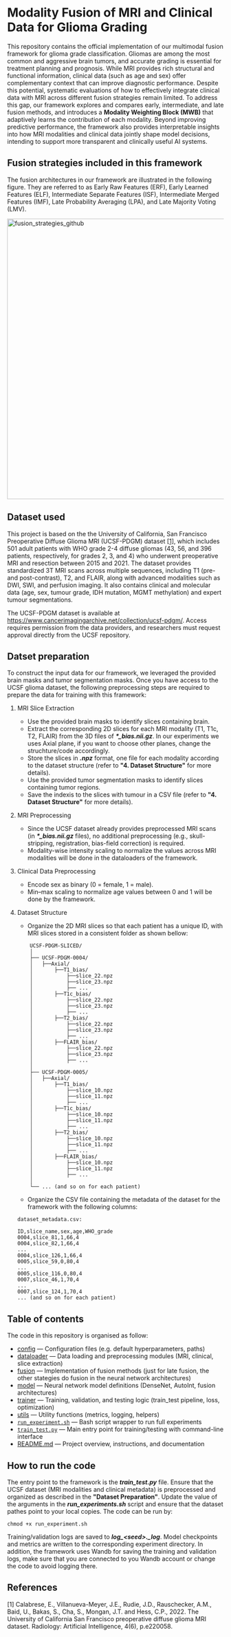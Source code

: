 # Modality Fusion of MRI and Clinical Data for Glioma Grading
This repository contains the official implementation of our multimodal fusion framework for glioma grade classification. Gliomas are among the most common and aggressive brain tumors, and accurate grading is essential for treatment planning and prognosis. While MRI provides rich structural and functional information, clinical data (such as age and sex) offer complementary context that can improve diagnostic performance. Despite this potential, systematic evaluations of how to effectively integrate clinical data with MRI across different fusion strategies remain limited. To address this gap, our framework explores and compares early, intermediate, and late fusion methods, and introduces a **Modality Weighting Block (MWB)** that adaptively learns the contribution of each modality. Beyond improving predictive performance, the framework also provides interpretable insights into how MRI modalities and clinical data jointly shape model decisions, intending to support more transparent and clinically useful AI systems.
## Fusion strategies included in this framework
The fusion architectures in our framework are illustrated in the following figure. They are referred to as Early Raw Features (ERF), Early Learned Features (ELF), Intermediate Separate Features (ISF), Intermediate Merged Features (IMF), Late Probability Averaging (LPA), and Late Majority Voting (LMV). 


<img width="1100" height="652" alt="fusion_strategies_github" src="https://github.com/user-attachments/assets/2cb00303-520b-4383-94dd-8f35da3be278" />


## Dataset used
This project is based on the the University of California, San Francisco Preoperative Diffuse Glioma MRI (UCSF-PDGM) dataset [[1]](#1), which includes 501 adult patients with WHO grade 2-4 diffuse gliomas (43, 56, and 396 patients, respectively, for grades 2, 3, and 4) who underwent preoperative MRI and resection between 2015 and 2021. The dataset provides standardized 3T MRI scans across multiple sequences, including T1 (pre- and post-contrast), T2, and FLAIR, along with advanced modalities such as DWI, SWI, and perfusion imaging. It also contains clinical and molecular data (age, sex, tumour grade, IDH mutation, MGMT methylation) and expert tumour segmentations.

The UCSF-PDGM dataset is available at https://www.cancerimagingarchive.net/collection/ucsf-pdgm/. Access requires permission from the data providers, and researchers must request approval directly from the UCSF repository.

## Datset preparation
To construct the input data for our framework, we leveraged the provided brain masks and tumor segmentation masks. Once you have access to the UCSF glioma dataset, the following preprocessing steps are required to prepare the data for training with this framework:

1. MRI Slice Extraction
    * Use the provided brain masks to identify slices containing brain. 
    * Extract the corresponding 2D slices for each MRI modality (T1, T1c, T2, FLAIR) from the 3D files of ***\*_bias.nii.gz***. In our experiments we uses Axial plane, if you want to choose other planes, change the struchture/code accordingly.
    * Store the slices in ***.npz*** format, one file for each modality according to the dataset structure (refer to **"4. Dataset Structure"** for more details).
    * Use the provided tumor segmentation masks to identify slices containing tumor regions.
    * Save the indexis to the slices with tumour in a CSV file (refer to **"4. Dataset Structure"** for more details).

2. MRI Preprocessing
    * Since the UCSF dataset already provides preprocessed MRI scans (in ***\*_bias.nii.gz*** files), no additional preprocessing (e.g., skull-stripping, registration, bias-field correction) is required.
    * Modality-wise intensity scaling to normalize the values across MRI modalities will be done in the dataloaders of the framework.

3. Clinical Data Preprocessing
    * Encode sex as binary (0 = female, 1 = male).
    * Min–max scaling to normalize age values between 0 and 1 will be done by the framework.

4. Dataset Structure
    * Organize the 2D MRI slices so that each patient has a unique ID, with MRI slices stored in a consistent folder as shown bellow:

    ```
        UCSF-PDGM-SLICED/
        │
        ├── UCSF-PDGM-0004/
        │   ├──Axial/
        │       ├──T1_bias/
        │           ├──slice_22.npz
        │           ├──slice_23.npz
        │           ├── ...
        │       ├──T1c_bias/
        │           ├──slice_22.npz
        │           ├──slice_23.npz
        │           ├── ...
        │       ├──T2_bias/
        │           ├──slice_22.npz
        │           ├──slice_23.npz
        │           ├── ...
        │       ├──FLAIR_bias/
        │           ├──slice_22.npz
        │           ├──slice_23.npz
        │           ├── ...
        │
        ├── UCSF-PDGM-0005/
        │   ├──Axial/
        │       ├──T1_bias/
        │           ├──slice_10.npz
        │           ├──slice_11.npz
        │           ├── ...
        │       ├──T1c_bias/
        │           ├──slice_10.npz
        │           ├──slice_11.npz
        │           ├── ...
        │       ├──T2_bias/
        │           ├──slice_10.npz
        │           ├──slice_11.npz
        │           ├── ...
        │       ├──FLAIR_bias/
        │           ├──slice_10.npz
        │           ├──slice_11.npz
        │           ├── ...        
        │
        └── ... (and so on for each patient)
    ```
    * Organize the CSV file containing the metadata of the dataset for the framework with the following columns:

    ```
    dataset_metadata.csv:

    ID,slice_name,sex,age,WHO_grade
    0004,slice_81,1,66,4
    0004,slice_82,1,66,4
    ...
    0004,slice_126,1,66,4
    0005,slice_59,0,80,4
    ...
    0005,slice_116,0,80,4
    0007,slice_46,1,70,4
    ...
    0007,slice_124,1,70,4
    ... (and so on for each patient)
    ```    

## Table of contents
The code in this repository is organised as follow:
- [config](config/) — Configuration files (e.g. default hyperparameters, paths)  
- [dataloader](dataloader/) — Data loading and preprocessing modules (MRI, clinical, slice extraction)  
- [fusion](fusion/) — Implementation of fusion methods (just for late fusion, the other stategies do fusion in the neural network architectures)  
- [model](model/) — Neural network model definitions (DenseNet, AutoInt, fusion architectures)  
- [trainer](trainer/) — Training, validation, and testing logic (train_test pipeline, loss, optimization)  
- [utils](utils/) — Utility functions (metrics, logging, helpers)  
- [`run_experiment.sh`](run_experiment.sh) — Bash script wrapper to run full experiments  
- [`train_test.py`](train_test.py) — Main entry point for training/testing with command-line interface  
- [README.md](README.md) — Project overview, instructions, and documentation

## How to run the code
The entry point to the framework is the ***train_test.py*** file. Ensure that the UCSF dataset (MRI modalities and clinical metadata) is preprocessed and organized as described in the **"Dataset Preparation"**. Update the value of the arguments in the ***run_experiments.sh*** script and ensure that the dataset pathes point to your local copies. The code can be run by:
```
chmod +x run_experiment.sh
``` 
Training/validation logs are saved to ***log_\<seed\>._log***. Model checkpoints and metrics are written to the corresponding experiment directory. In addition, the framework uses Wandb for saving the training and validation logs, make sure that you are connected to you Wandb account or change the code to avoid logging there.

## References
<a id="1">[1]</a> 
Calabrese, E., Villanueva-Meyer, J.E., Rudie, J.D., Rauschecker, A.M., Baid, U., Bakas, S., Cha, S., Mongan, J.T. and Hess, C.P., 2022. The University of California San Francisco preoperative diffuse glioma MRI dataset. Radiology: Artificial Intelligence, 4(6), p.e220058.






